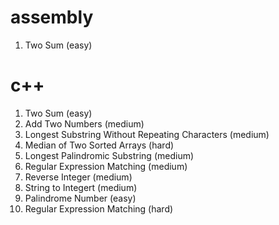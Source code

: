 # assembly
1. Two Sum (easy)

# c++
1. Two Sum (easy)
2. Add Two Numbers (medium)
3. Longest Substring Without Repeating Characters (medium)
4. Median of Two Sorted Arrays (hard)
5. Longest Palindromic Substring (medium)
6. Regular Expression Matching (medium)
7. Reverse Integer (medium)
8. String to Integert (medium)
9. Palindrome Number (easy)
10. Regular Expression Matching (hard)
